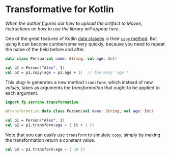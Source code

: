 # Transformative for Kotlin

_When the author figures out how to upload the artifact to Maven, instructions on how to use the library will appear here._

One of the great features of Kotlin [data classes](https://kotlinlang.org/docs/data-classes.html) is their [`copy` method](https://kotlinlang.org/docs/data-classes.html#copying). But using it can become cumbersome very quickly, because you need to repeat the name of the field before and after.

```kotlin
data class Person(val name: String, val age: Int)

val p1 = Person("Alex", 1)
val p2 = p1.copy(age = p1.age + 1)  // too many 'age'!
```

This plug-in generates a new method `transform`, which instead of new *values*, takes as arguments the *transformation* that ought to be applied to each argument.

```kotlin
import fp.serrano.transformative

@transformative data class Person(val name: String, val age: Int)

val p1 = Person("Alex", 1)
val p2 = p1.transform(age = { it + 1 })
```

Note that you can easily use `transform` to simulate `copy`, simply by making the transformation return a constant value.

```kotlin
val p3 = p1.transform(age = { 10 })
```
